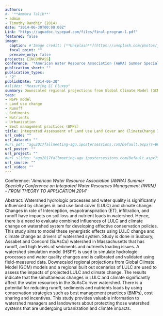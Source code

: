 ```yaml
---
authors: 
#- '**Ammara Talib**'
- admin
- Timothy Randhir (2014)
date: "2014-06-30T00:00:00Z"
Link: "https://aquadoc.typepad.com/files/final-program-1.pdf"
featured: false
image:
  caption: #'Image credit: [**Unsplash**](https://unsplash.com/photos/jdD8gXaTZsc)'#
  focal_point: ""
  preview_only: false
projects: [INCOMPASS]
conference: '*American Water Resource Association (AWRA) Summer Specialty Conference on Integrated Water Resources Management (IWRM) - FROM THEORY TO APPLICATION 2014*'
publication_short: ""
publication_types:
- "2"
publishDate: "2014-06-30"
#slides: "Measuring EC Fluxes"
summary: Downscaled regional projections from Global Climate Model (GCM) models and a regional built out scenarios of LULC are used to assess the synergistic impacts of projected LULC and climate change. The results indicate that the simultaneous changes in LULC and climate significantly affect the water resources in the SuAsCo river watershed.
tags:
- HSPF model
- Land use change
- Runoff
- Sediments
- Nutrients
- Urbanization
- Best management practices (BMPs)
title: Integrated Assessment of Land Use Land Cover and ClimateChange Impacts on Water Quantity and Quality in SuAsCo Watershed System
url_code: ""
url_dataset: ""
#url_pdf: "agu2017fallmeeting-agu.ipostersessions.com/Default.aspx?s=BC-27-92-16-96-E4-C3-1C-D7-54-97-11-10-30-54-48"
url_poster: ""
url_project: ""
#url_slides: "agu2017fallmeeting-agu.ipostersessions.com/Default.aspx?s=BC-27-92-16-96-E4-C3-1C-D7-54-97-11-10-30-54-48"
url_source: ""
url_video: ""
---
```

Conference: '*American Water Resource Association (AWRA) Summer Specialty Conference on Integrated Water Resources Management (IWRM) - FROM THEORY TO APPLICATION 2014*'

Abstract: Watershed hydrologic processes and water quality is significantly influenced by changes in land use land cover (LULC) and climate change. Changes in rate of Interception, evapotranspiration (ET), infiltration, and runoff have impacts on soil loss and nutrient loads in watershed. Hence, there is a need to evaluate combined influences of LULC and climate change on watershed system for developing effective conservation policies. This study aims to model these synergistic effects using LULC change and climate change as drivers of watershed system. Study is done in Sudbury, Assabet and Concord (SuAsCo) watershed in Massachusetts that has runoff, and high levels of sediments and nutrients loading issues. A watershed simulation model (HSPF) is used to simulate hydrologic processes and water quality changes and is calibrated and validated using field-measured data. Downscaled regional projections from Global Climate Model (GCM) models and a regional built out scenarios of LULC are used to assess the impacts of projected LULC and climate change. The results indicate that the simultaneous changes in LULC and climate significantly affect the water resources in the SuAsCo river watershed. There is a potential for reducing runoff, sediments and nutrients loads by using conservation strategies such as best management practices (BMPs), cost sharing and incentives. This study provides valuable information to watershed managers and landowners about protecting those watershed systems that are undergoing urbanization and climate impacts.